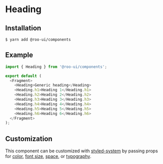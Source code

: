 # Heading

<!-- STORY -->

## Installation

```shell
$ yarn add @roo-ui/components
```

## Example

```js
import { Heading } from '@roo-ui/components';

export default (
  <Fragment>
    <Heading>Generic heading</Heading>
    <Heading.h1>Heading 1</Heading.h1>
    <Heading.h2>Heading 2</Heading.h2>
    <Heading.h3>Heading 3</Heading.h3>
    <Heading.h4>Heading 4</Heading.h4>
    <Heading.h5>Heading 5</Heading.h5>
    <Heading.h6>Heading 6</Heading.h6>
  </Fragment>
);
```

## Customization

This component can be customized with [styled-system](https://jxnblk.com/styled-system) by passing props for [color](http://jxnblk.com/styled-system/table#core), [font size](http://jxnblk.com/styled-system/table#core), [space](https://jxnblk.com/styled-system#space-theming), or [typography](http://jxnblk.com/styled-system/table#typography).
